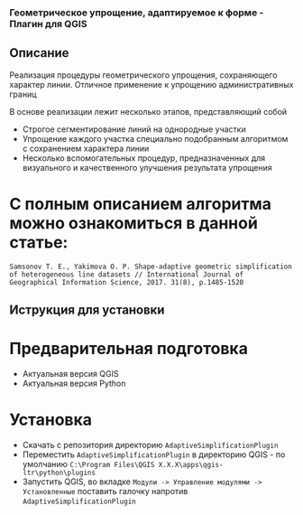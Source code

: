 ### Геометрическое упрощение, адаптируемое к форме - Плагин для QGIS

## Описание
Реализация процедуры геометрического упрощения, сохраняющего характер линии. Отличное применение к упрощению административных границ

В основе реализации лежит несколько этапов, представляющий собой
+ Строгое сегментирование линий на однородные участки
+ Упрощение каждого участка специально подобранным алгоритмом с сохранением характера линии
+ Несколько вспомогательных процедур, предназначенных для визуального и качественного улучшения результата упрощения

# С полным описанием алгоритма можно ознакомиться в данной статье:
`Samsonov T. E., Yakimova O. P. Shape-adaptive geometric simplification of heterogeneous line datasets // International Journal of Geographical Information Science, 2017. 31(8), p.1485-1520`

## Иструкция для установки
# Предварительная подготовка
+ Актуальная версия QGIS
+ Актуальная версия Python
# Установка
+ Скачать с репозитория директорию `AdaptiveSimplificationPlugin`
+ Переместить `AdaptiveSimplificationPlugin` в директорию QGIS - по умолчанию `C:\Program Files\QGIS X.X.X\apps\qgis-ltr\python\plugins`
+ Запустить QGIS, во вкладке `Модули -> Управление модулями -> Установленные` поставить галочку напротив `AdaptiveSimplificationPlugin`
